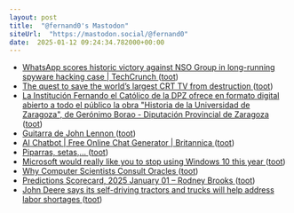 ```yaml
---
layout: post
title:  "@fernand0's Mastodon"
siteUrl:  "https://mastodon.social/@fernand0"
date:  2025-01-12 09:24:34.782000+00:00
---
```

*  [WhatsApp scores historic victory against NSO Group in long-running spyware hacking case \| TechCrunch ](https://techcrunch.com/2024/12/23/whatsapp-scores-historic-victory-against-nso-group-in-long-running-spyware-hacking-case) ([toot](https://mastodon.social/@fernand0/113814659057071085))
*  [The quest to save the world’s largest CRT TV from destruction ](https://arstechnica.com/gaming/2024/12/retro-gamers-save-one-of-the-last-45-inch-crt-tvs-in-existence) ([toot](https://mastodon.social/@fernand0/113813691693053148))
*  [La Institución Fernando el Católico de la DPZ ofrece en formato digital abierto a todo el público la obra &quot;Historia de la Universidad de Zaragoza&quot;, de Gerónimo Borao - Diputación Provincial de Zaragoza   ](https://www.dpz.es/noticias/la-institucion-fernando-el-catolico-de-la-dpz-ofrece-en-formato-digital-abierto-a-todo-el-publico-la-obra-201chistoria-de-la-universidad-de-zaragoza201d-de-geronimo-borao) ([toot](https://mastodon.social/@fernand0/113812933062546459))
*  [Guitarra de John Lennon ](https://www.flickr.com/photos/fernand0/54230362304) ([toot](https://mastodon.social/@fernand0/113811722927066611))
*  [AI Chatbot \| Free Online Chat Generator \| Britannica ](https://www.britannica.com/chatbo) ([toot](https://mastodon.social/@fernand0/113811079833336837))
*  [Piparras, setas,… ](https://avecesunafoto.wordpress.com/2025/01/11/piparras-setas) ([toot](https://mastodon.social/@fernand0/113810992512344887))
*  [Microsoft would really like you to stop using Windows 10 this year ](https://www.theverge.com/2025/1/6/24336586/microsoft-windows-10-upgrade-year-of-the-windows-11-pc-refresh-ces-202) ([toot](https://mastodon.social/@fernand0/113810897768956153))
*  [Why Computer Scientists Consult Oracles ](https://www.quantamagazine.org/why-computer-scientists-consult-oracles-20250103) ([toot](https://mastodon.social/@fernand0/113810686293251886))
*  [Predictions Scorecard, 2025 January 01 – Rodney Brooks ](https://rodneybrooks.com/predictions-scorecard-2025-january-01) ([toot](https://mastodon.social/@fernand0/113810419233211829))
*  [John Deere says its self-driving tractors and trucks will help address labor shortages ](https://www.theverge.com/2025/1/6/24334357/john-deere-autonomous-tractor-truck-orchard-mow-ce) ([toot](https://mastodon.social/@fernand0/113809736684640984))
